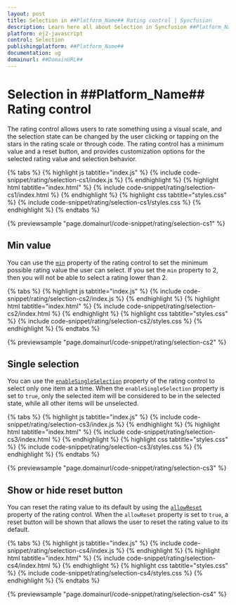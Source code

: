 ```yaml
---
layout: post
title: Selection in ##Platform_Name## Rating control | Syncfusion
description: Learn here all about Selection in Syncfusion ##Platform_Name## Rating control of Syncfusion Essential JS 2 and more.
platform: ej2-javascript
control: Selection 
publishingplatform: ##Platform_Name##
documentation: ug
domainurl: ##DomainURL##
---
```


# Selection in ##Platform_Name## Rating control

The rating control allows users to rate something using a visual scale, and the selection state can be changed by the user clicking or tapping on the stars in the rating scale or through code. The rating control has a minimum value and a reset button, and provides customization options for the selected rating value and selection behavior.

{% tabs %}
{% highlight js tabtitle="index.js" %}
{% include code-snippet/rating/selection-cs1/index.js %}
{% endhighlight %}
{% highlight html tabtitle="index.html" %}
{% include code-snippet/rating/selection-cs1/index.html %}
{% endhighlight %}
{% highlight css tabtitle="styles.css" %}
{% include code-snippet/rating/selection-cs1/styles.css %}
{% endhighlight %}
{% endtabs %}
        
{% previewsample "page.domainurl/code-snippet/rating/selection-cs1" %}

## Min value

You can use the [`min`](../api/rating#min) property of the rating control to set the minimum possible rating value the user can select. If you set the `min` property to 2, then you will not be able to select a rating lower than 2.

{% tabs %}
{% highlight js tabtitle="index.js" %}
{% include code-snippet/rating/selection-cs2/index.js %}
{% endhighlight %}
{% highlight html tabtitle="index.html" %}
{% include code-snippet/rating/selection-cs2/index.html %}
{% endhighlight %}
{% highlight css tabtitle="styles.css" %}
{% include code-snippet/rating/selection-cs2/styles.css %}
{% endhighlight %}
{% endtabs %}
        
{% previewsample "page.domainurl/code-snippet/rating/selection-cs2" %}

## Single selection

You can use the [`enableSingleSelection`](../api/rating#enablesingleselection) property of the rating control to select only one item at a time. When the `enableSingleSelection` property is set to `true`, only the selected item will be considered to be in the selected state, while all other items will be unselected.

{% tabs %}
{% highlight js tabtitle="index.js" %}
{% include code-snippet/rating/selection-cs3/index.js %}
{% endhighlight %}
{% highlight html tabtitle="index.html" %}
{% include code-snippet/rating/selection-cs3/index.html %}
{% endhighlight %}
{% highlight css tabtitle="styles.css" %}
{% include code-snippet/rating/selection-cs3/styles.css %}
{% endhighlight %}
{% endtabs %}
        
{% previewsample "page.domainurl/code-snippet/rating/selection-cs3" %}

## Show or hide reset button

You can reset the rating value to its default by using the [`allowReset`](../api/rating#allowreset) property of the rating control. When the `allowReset` property is set to `true`, a reset button will be shown that allows the user to reset the rating value to its default.

{% tabs %}
{% highlight js tabtitle="index.js" %}
{% include code-snippet/rating/selection-cs4/index.js %}
{% endhighlight %}
{% highlight html tabtitle="index.html" %}
{% include code-snippet/rating/selection-cs4/index.html %}
{% endhighlight %}
{% highlight css tabtitle="styles.css" %}
{% include code-snippet/rating/selection-cs4/styles.css %}
{% endhighlight %}
{% endtabs %}
        
{% previewsample "page.domainurl/code-snippet/rating/selection-cs4" %}

